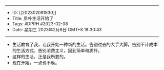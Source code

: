 - --
- ID: [[202302081830]]
- Title: 质朴生活开始了
- Tags: #DPRH #2023-02-08 
- Date: 星期三 2023年2月8日 GMT+8 18:30:43
- --
- 生活教育了我，让我开始一种新的生活。告别过去的大手大脚，告别不计成本的生活方式，告别消费主义，回到简单和质朴。
- 这样的生活，正是我所要的。
- 现在开始，一点也不晚。
